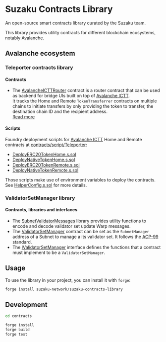 # Suzaku Contracts Library

An open-source smart contracts library curated by the Suzaku team.

This library provides utility contracts for different blockchain ecosystems, notably Avalanche.

## Avalanche ecosystem

### Teleporter contracts library

#### Contracts

- The [AvalancheICTTRouter](contracts/src/contracts/Teleporter/AvalancheICTTRouter.sol) contract is a router contract that can be used as backend for bridge UIs built on top of [Avalanche ICTT](https://github.com/ava-labs/avalanche-interchain-token-transfer).  
  It tracks the Home and Remote `TokenTransferrer` contracts on multiple chains to initiate transfers by only providing the token to transfer, the destination chain ID and the recipient address.  
  [Read more](contracts/src/contracts/Teleporter/README.md)

#### Scripts

Foundry deployment scripts for [Avalanche ICTT](https://github.com/ava-labs/avalanche-interchain-token-transfer) Home and Remote contracts at [contracts/script/Teleporter](contracts/script/Teleporter):

- [DeployERC20TokenHome.s.sol](contracts/script/Teleporter/DeployERC20TokenHome.s.sol)
- [DeployNativeTokenHome.s.sol](contracts/script/Teleporter/DeployNativeTokenHome.s.sol)
- [DeployERC20TokenRemote.s.sol](contracts/script/Teleporter/DeployERC20TokenRemote.s.sol)
- [DeployNativeTokenRemote.s.sol](contracts/script/Teleporter/DeployNativeTokenRemote.s.sol)

Those scripts make use of environment variables to deploy the contracts. See [HelperConfig.s.sol](contracts/script/Teleporter/HelperConfig.s.sol) for more details.

### ValidatorSetManager library

#### Contracts, libraries and interfaces

- The [SubnetValidatorMessages](contracts/src/contracts/ValidatorSetManager/SubnetValidatorMessages.sol) library provides utility functions to encode and decode validator set update Warp messages.
- The [ValidatorSetManager](contracts/src/contracts/ValidatorSetManager/ValidatorSetManager.sol) contract can be set as the `SubnetManager` address of a Subnet to manage a its validator set. It follows the [ACP-99](https://github.com/Nuttymoon/ACPs/blob/validatorsetmanager-solidity-contract/ACPs/99-validatorsetmanager-contract/README.md) standard.
- The [IValidatorSetManager](contracts/src/interfaces/ValidatorSetManager/IValidatorSetManager.sol) interface defines the functions that a contract must implement to be a `ValidatorSetManager`.

## Usage

To use the library in your project, you can install it with `forge`:

```bash
forge install suzaku-network/suzaku-contracts-library
```

## Development

```bash
cd contracts

forge install
forge build
forge test
```
